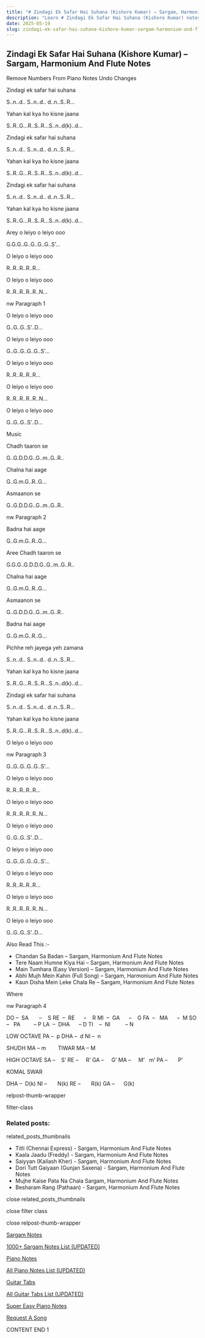 ```yaml
---
title: "# Zindagi Ek Safar Hai Suhana (Kishore Kumar) – Sargam, Harmonium And Flute Notes"
description: "Learn # Zindagi Ek Safar Hai Suhana (Kishore Kumar) notes, sargam, harmonium notations and flute notes. Easy step-by-step tutorial for beginners."
date: 2025-05-19
slug: zindagi-ek-safar-hai-suhana-kishore-kumar-sargam-harmonium-and-flute-notes
---
```


## Zindagi Ek Safar Hai Suhana (Kishore Kumar) – Sargam, Harmonium And Flute Notes

Remove Numbers From Piano Notes
Undo Changes

Zindagi ek safar hai suhana

S..n..d.. S..n..d.. d..n..S..R…

Yahan kal kya ho kisne jaana

S..R..G…R..S..R…S..n..d(k)..d…

Zindagi ek safar hai suhana

S..n..d.. S..n..d.. d..n..S..R…

Yahan kal kya ho kisne jaana

S..R..G…R..S..R…S..n..d(k)..d…

Zindagi ek safar hai suhana

S..n..d.. S..n..d.. d..n..S..R…

Yahan kal kya ho kisne jaana

S..R..G…R..S..R…S..n..d(k)..d…

Arey o leiyo o leiyo ooo

G.G.G..G..G..G..G..S’…

O leiyo o leiyo ooo

R..R..R..R..R…

O leiyo o leiyo ooo

R..R..R..R..R..N…

nw Paragraph 1

O leiyo o leiyo ooo

G..G..G..S’..D…

O leiyo o leiyo ooo

G..G..G..G..G..S’…

O leiyo o leiyo ooo

R..R..R..R..R…

O leiyo o leiyo ooo

R..R..R..R..R..N…

O leiyo o leiyo ooo

G..G..G..S’..D…

Music

Chadh taaron se

G..G.D.D.G..G..m..G..R..

Chalna hai aage

G..G.m.G..R..G…

Asmaanon se

G..G.D.D.G..G..m..G..R..

nw Paragraph 2

Badna hai aage

G..G.m.G..R..G…

Aree Chadh taaron se

G.G.G..G.D.D.G..G..m..G..R..

Chalna hai aage

G..G.m.G..R..G…

Asmaanon se

G..G.D.D.G..G..m..G..R..

Badna hai aage

G..G.m.G..R..G…

Pichhe reh jayega yeh zamana

S..n..d.. S..n..d.. d..n..S..R…

Yahan kal kya ho kisne jaana

S..R..G…R..S..R…S..n..d(k)..d…

Zindagi ek safar hai suhana

S..n..d.. S..n..d.. d..n..S..R…

Yahan kal kya ho kisne jaana

S..R..G…R..S..R…S..n..d(k)..d…

O leiyo o leiyo ooo

nw Paragraph 3

G..G..G..G..G..S’…

O leiyo o leiyo ooo

R..R..R..R..R…

O leiyo o leiyo ooo

R..R..R..R..R..N…

O leiyo o leiyo ooo

G..G..G..S’..D…

O leiyo o leiyo ooo

G..G..G..G..G..S’…

O leiyo o leiyo ooo

R..R..R..R..R…

O leiyo o leiyo ooo

R..R..R..R..R..N…

O leiyo o leiyo ooo

G..G..G..S’..D…

Also Read This :-

* Chandan Sa Badan – Sargam, Harmonium And Flute Notes
* Tere Naam Humne Kiya Hai – Sargam, Harmonium And Flute Notes
* Main Tumhara (Easy Version) – Sargam, Harmonium And Flute Notes
* Abhi Mujh Mein Kahin (Full Song) – Sargam, Harmonium And Flute Notes
* Kaun Disha Mein Leke Chala Re – Sargam, Harmonium And Flute Notes

Where

nw Paragraph 4

DO –  SA       –    S
RE  –  RE      –    R
MI  –  GA      –    G
FA  –   MA      –  M
SO  –   PA         – P
LA  –  DHA      – D
TI    –  NI          – N

LOW OCTAVE
PA –  p
DHA –  d
NI –  n

SHUDH MA – m        TIWAR MA – M

HIGH OCTAVE
SA –    S’
RE –     R’
GA –     G’
MA –     M’   m’
PA –       P’

KOMAL SWAR

DHA –  D(k)
NI –       N(k)
RE –       R(k)
GA –      G(k)

relpost-thumb-wrapper

filter-class

### Related posts:

related_posts_thumbnails

* Titli (Chennai Express) - Sargam, Harmonium And Flute Notes
* Kaala Jaadu (Freddy) - Sargam, Harmonium And Flute Notes
* Saiyyan (Kailash Kher) - Sargam, Harmonium And Flute Notes
* Dori Tutt Gaiyaan (Gunjan Saxena) - Sargam, Harmonium And Flute Notes
* Mujhe Kaise Pata Na Chala Sargam, Harmonium And Flute Notes
* Besharam Rang (Pathaan) - Sargam, Harmonium And Flute Notes

close related_posts_thumbnails

close filter class

close relpost-thumb-wrapper

[Sargam Notes](https://www.notationsworld.com/sargam-notes.html)

[1000+ Sargam Notes List (UPDATED)](https://www.notationsworld.com/all-songs-list-sargam-notes.html)

[Piano Notes](https://www.notationsworld.com/piano-notes.html)

[All Piano Notes List (UPDATED)](https://www.notationsworld.com/all-songs-list-piano-notes.html)

[Guitar Tabs](https://www.notationsworld.com/guitar-tabs.html)

[All Guitar Tabs List (UPDATED)](https://www.notationsworld.com/all-songs-list-guitar-tabs.html)

[Super Easy Piano Notes](https://studywall.in/)

[Request A Song](https://www.notationsworld.com/request-a-song.html)

CONTENT END 1

